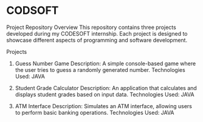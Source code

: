 # CODSOFT
Project Repository
Overview
This repository contains three projects developed during my CODESOFT internship. Each project is designed to showcase different aspects of programming and software development.

Projects
1) Guess Number Game
Description: A simple console-based game where the user tries to guess a randomly generated number.
Technologies Used: JAVA

2) Student Grade Calculator
Description: An application that calculates and displays student grades based on input data.
Technologies Used: JAVA

3) ATM Interface
Description: Simulates an ATM interface, allowing users to perform basic banking operations.
Technologies Used: JAVA

